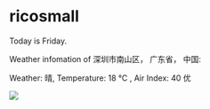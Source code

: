 # ricosmall

Today is Friday.

Weather infomation of 深圳市南山区， 广东省， 中国: 

Weather: 晴, Temperature: 18 ℃ , Air Index: 40 优

<img src="https://github-readme-stats.vercel.app/api?username=ricosmall&show_icons=true" />
